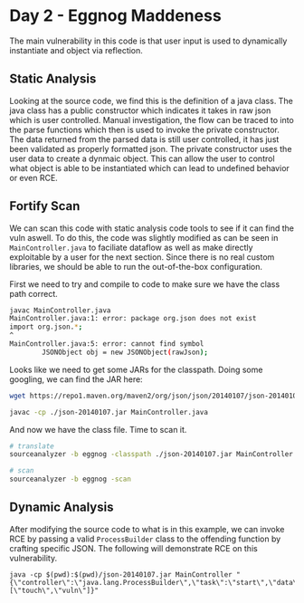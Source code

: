 # Day 2 - Eggnog Maddeness
The main vulnerability in this code is that user input is used to dynamically instantiate and object via reflection.
## Static Analysis
Looking at the source code, we find this is the definition of a java class. The java class has a public constructor which indicates it takes in raw json which is user controlled. Manual investigation, the flow can be traced to into the parse functions which then is used to invoke the private constructor. The data returned from the parsed data is still user controlled, it has just been validated as properly formatted json. The private constructor uses the user data to create a dynmaic object. This can allow the user to control what object is able to be instantiated which can lead to undefined behavior or even RCE.

## Fortify Scan
We can scan this code with static analysis code tools to see if it can find the vuln aswell. To do this, the code was slightly modified as can be seen in `MainController.java` to faciliate dataflow as well as make directly exploitable by a user for the next section. Since there is no real custom libraries, we should be able to run the out-of-the-box configuration.

First we need to try and compile to code to make sure we have the class path correct.

```bash
javac MainController.java
MainController.java:1: error: package org.json does not exist
import org.json.*;
^
MainController.java:5: error: cannot find symbol
        JSONObject obj = new JSONObject(rawJson);
```
Looks like we need to get some JARs for the classpath. Doing some googling, we can find the JAR here:
```bash
wget https://repo1.maven.org/maven2/org/json/json/20140107/json-20140107.jar

javac -cp ./json-20140107.jar MainController.java
```
And now we have the class file. Time to scan it.
```bash
# translate
sourceanalyzer -b eggnog -classpath ./json-20140107.jar MainController.java

# scan
sourceanalyzer -b eggnog -scan
```
## Dynamic Analysis
After modifying the source code to what is in this example, we can invoke RCE by passing a valid `ProcessBuilder` class to the offending function by crafting specific JSON. The following will demonstrate RCE on this vulnerability.

```bashg
java -cp $(pwd):$(pwd)/json-20140107.jar MainController "{\"controller\":\"java.lang.ProcessBuilder\",\"task\":\"start\",\"data\":[\"touch\",\"vuln\"]}"
```